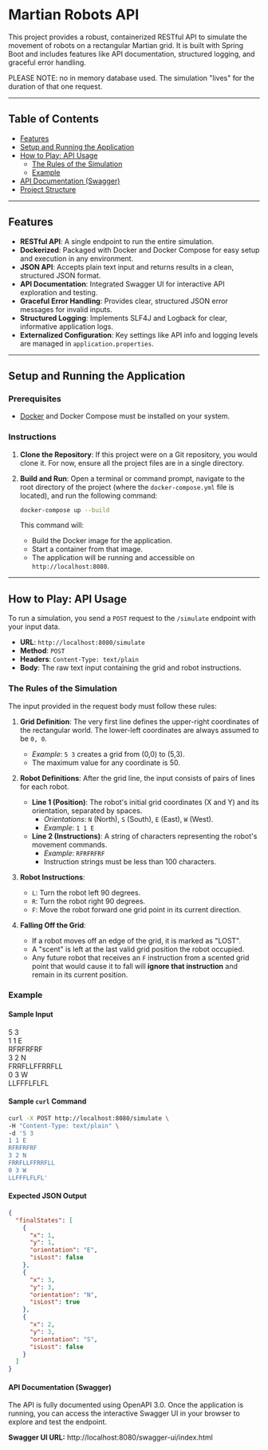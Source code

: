 # Martian Robots API

This project provides a robust, containerized RESTful API to simulate the movement of robots on a rectangular Martian grid. It is built with Spring Boot and includes features like API documentation, structured logging, and graceful error handling. 

PLEASE NOTE: no in memory database used. The simulation "lives" for the duration of that one request.

---

## Table of Contents
- [Features](#features)
- [Setup and Running the Application](#setup-and-running-the-application)
- [How to Play: API Usage](#how-to-play-api-usage)
  - [The Rules of the Simulation](#the-rules-of-the-simulation)
  - [Example](#example)
- [API Documentation (Swagger)](#api-documentation-swagger)
- [Project Structure](#project-structure)

---

## Features

* **RESTful API**: A single endpoint to run the entire simulation.
* **Dockerized**: Packaged with Docker and Docker Compose for easy setup and execution in any environment.
* **JSON API**: Accepts plain text input and returns results in a clean, structured JSON format.
* **API Documentation**: Integrated Swagger UI for interactive API exploration and testing.
* **Graceful Error Handling**: Provides clear, structured JSON error messages for invalid inputs.
* **Structured Logging**: Implements SLF4J and Logback for clear, informative application logs.
* **Externalized Configuration**: Key settings like API info and logging levels are managed in `application.properties`.

---

## Setup and Running the Application

### Prerequisites

* [Docker](https://www.docker.com/products/docker-desktop/) and Docker Compose must be installed on your system.

### Instructions

1.  **Clone the Repository**:
    If this project were on a Git repository, you would clone it. For now, ensure all the project files are in a single directory.

2.  **Build and Run**:
    Open a terminal or command prompt, navigate to the root directory of the project (where the `docker-compose.yml` file is located), and run the following command:

    ```bash
    docker-compose up --build
    ```

    This command will:
    * Build the Docker image for the application.
    * Start a container from that image.
    * The application will be running and accessible on `http://localhost:8080`.

---

## How to Play: API Usage

To run a simulation, you send a `POST` request to the `/simulate` endpoint with your input data.

* **URL**: `http://localhost:8080/simulate`
* **Method**: `POST`
* **Headers**: `Content-Type: text/plain`
* **Body**: The raw text input containing the grid and robot instructions.

### The Rules of the Simulation

The input provided in the request body must follow these rules:

1.  **Grid Definition**: The very first line defines the upper-right coordinates of the rectangular world. The lower-left coordinates are always assumed to be `0, 0`.
    * *Example*: `5 3` creates a grid from (0,0) to (5,3).
    * The maximum value for any coordinate is 50.

2.  **Robot Definitions**: After the grid line, the input consists of pairs of lines for each robot.
    * **Line 1 (Position)**: The robot's initial grid coordinates (X and Y) and its orientation, separated by spaces.
        * *Orientations*: `N` (North), `S` (South), `E` (East), `W` (West).
        * *Example*: `1 1 E`
    * **Line 2 (Instructions)**: A string of characters representing the robot's movement commands.
        * *Example*: `RFRFRFRF`
        * Instruction strings must be less than 100 characters.

3.  **Robot Instructions**:
    * `L`: Turn the robot left 90 degrees.
    * `R`: Turn the robot right 90 degrees.
    * `F`: Move the robot forward one grid point in its current direction.

4.  **Falling Off the Grid**:
    * If a robot moves off an edge of the grid, it is marked as "LOST".
    * A "scent" is left at the last valid grid position the robot occupied.
    * Any future robot that receives an `F` instruction from a scented grid point that would cause it to fall will **ignore that instruction** and remain in its current position.

### Example

#### Sample Input
5 3<br/>
1 1 E<br/>
RFRFRFRF<br/>
3 2 N<br/>
FRRFLLFFRRFLL<br/>
0 3 W<br/>
LLFFFLFLFL<br/>


#### Sample `curl` Command

```bash
curl -X POST http://localhost:8080/simulate \
-H "Content-Type: text/plain" \
-d '5 3
1 1 E
RFRFRFRF
3 2 N
FRRFLLFFRRFLL
0 3 W
LLFFFLFLFL'
```

#### Expected JSON Output
```json
{
  "finalStates": [
    {
      "x": 1,
      "y": 1,
      "orientation": "E",
      "isLost": false
    },
    {
      "x": 3,
      "y": 3,
      "orientation": "N",
      "isLost": true
    },
    {
      "x": 2,
      "y": 3,
      "orientation": "S",
      "isLost": false
    }
  ]
}
```

#### **API Documentation (Swagger)**
The API is fully documented using OpenAPI 3.0. Once the application is running, you can access the interactive Swagger UI in your browser to explore and test the endpoint.

**Swagger UI URL:** http://localhost:8080/swagger-ui/index.html
